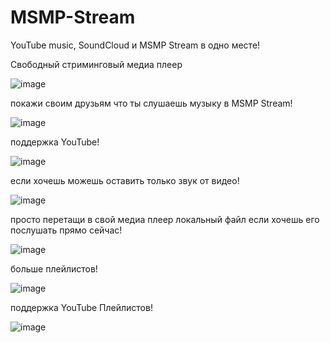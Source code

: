 # MSMP-Stream
YouTube music, SoundCloud и MSMP Stream в одно месте!

Свободный стриминговый медиа плеер 


![image](https://user-images.githubusercontent.com/56259377/152379639-73e4af48-0e21-4837-82d6-448987789a7a.png)

покажи своим друзьям что ты слушаешь музыку в MSMP Stream!

![image](https://user-images.githubusercontent.com/56259377/147737914-00f3951b-d945-4894-9563-cc3c5bf87ebe.png)

поддержка YouTube!

![image](https://user-images.githubusercontent.com/56259377/147738008-a8d7c20d-9478-451e-be03-5d58ff2a5520.png)

если хочешь можешь оставить только звук от видео! 

![image](https://user-images.githubusercontent.com/56259377/147738167-034577db-5790-471e-961f-b3c7e86cbbc7.png)

просто перетащи в свой медиа плеер локальный файл 
если хочешь его послушать прямо сейчас!

![image](https://user-images.githubusercontent.com/56259377/147738236-27409c53-9d62-45dc-8af3-4e6a01e81628.png)

больше плейлистов!

![image](https://user-images.githubusercontent.com/56259377/163686423-23375b4c-f477-42a4-9bd0-181b286c4dab.png)


поддержка YouTube Плейлистов!

![image](https://user-images.githubusercontent.com/56259377/147738391-a322a66e-2cbe-4756-8ea3-6b8814519c83.png)
